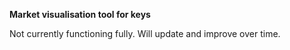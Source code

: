 **Market visualisation tool for keys**

Not currently functioning fully. Will update and improve over time.